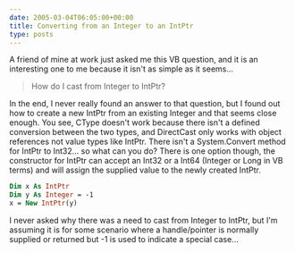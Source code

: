 ```yaml
---
date: 2005-03-04T06:05:00+00:00
title: Converting from an Integer to an IntPtr
type: posts
---
```

A friend of mine at work just asked me this VB question, and it is an interesting one to me because it isn't as simple as it seems...

> How do I cast from Integer to IntPtr?

In the end, I never really found an answer to that question, but I found out how to create a new IntPtr from an existing Integer and that seems close enough. You see, CType doesn't work because there isn't a defined conversion between the two types, and DirectCast only works with object references not value types like IntPtr. There isn't a System.Convert method for IntPtr to Int32... so what can you do? There is one option though, the constructor for IntPtr can accept an Int32 or a Int64 (Integer or Long in VB terms) and will assign the supplied value to the newly created IntPtr.

```vb
Dim x As IntPtr
Dim y As Integer = -1
x = New IntPtr(y)
```

I never asked why there was a need to cast from Integer to IntPtr, but I'm assuming it is for some scenario where a handle/pointer is normally supplied or returned but -1 is used to indicate a special case...
